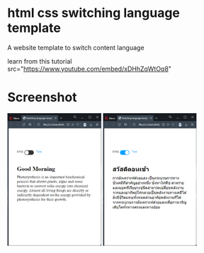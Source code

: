 # html css switching language template
A website template to switch content language

learn from this tutorial
src="https://www.youtube.com/embed/xDHhZqWtOq8"

# Screenshot
<p float="left">
  <img src="https://raw.githubusercontent.com/Krittipoom/html-css-switching-language-template/main/screenshotswitchlanguage1.png" width="42%" />
  <img src="https://raw.githubusercontent.com/Krittipoom/html-css-switching-language-template/main/screenshotswitchlanguage2.png" width="42%" /> 
</p>

